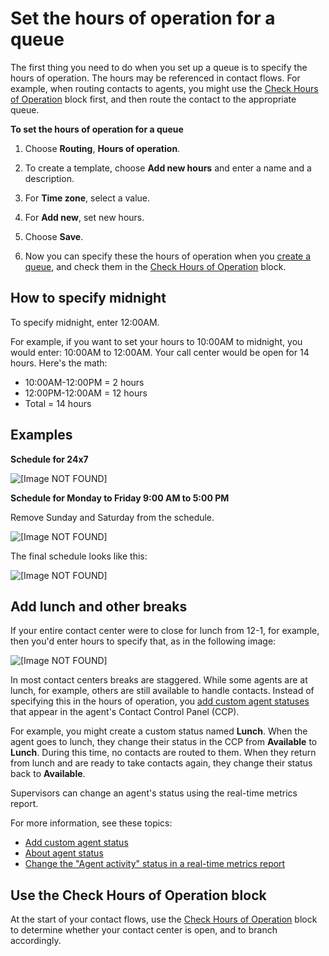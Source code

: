 # Set the hours of operation for a queue<a name="set-hours-operation"></a>

The first thing you need to do when you set up a queue is to specify the hours of operation\. The hours may be referenced in contact flows\. For example, when routing contacts to agents, you might use the [Check Hours of Operation](check-hours-of-operation.md) block first, and then route the contact to the appropriate queue\. 

**To set the hours of operation for a queue**

1. Choose **Routing**, **Hours of operation**\.

1. To create a template, choose **Add new hours** and enter a name and a description\.

1. For **Time zone**, select a value\.

1. For **Add new**, set new hours\.

1. Choose **Save**\.

1. Now you can specify these the hours of operation when you [create a queue](create-queue.md), and check them in the [Check Hours of Operation](check-hours-of-operation.md) block\.

## How to specify midnight<a name="set-hours-operation-midnight"></a>

To specify midnight, enter 12:00AM\.

For example, if you want to set your hours to 10:00AM to midnight, you would enter: 10:00AM to 12:00AM\. Your call center would be open for 14 hours\. Here's the math: 
+ 10:00AM\-12:00PM = 2 hours
+ 12:00PM\-12:00AM = 12 hours
+ Total = 14 hours

## Examples<a name="set-hours-operation-examples"></a>

**Schedule for 24x7**

![\[Image NOT FOUND\]](http://docs.aws.amazon.com/connect/latest/adminguide/images/set-hours-of-operation-24x7.png)

**Schedule for Monday to Friday 9:00 AM to 5:00 PM**

Remove Sunday and Saturday from the schedule\.

![\[Image NOT FOUND\]](http://docs.aws.amazon.com/connect/latest/adminguide/images/set-hours-of-operation-closed-weekends-remove.png)

The final schedule looks like this: 

![\[Image NOT FOUND\]](http://docs.aws.amazon.com/connect/latest/adminguide/images/set-hours-of-operation-closed-weekends.png)

## Add lunch and other breaks<a name="add-lunch-breaks"></a>

If your entire contact center were to close for lunch from 12\-1, for example, then you'd enter hours to specify that, as in the following image:

![\[Image NOT FOUND\]](http://docs.aws.amazon.com/connect/latest/adminguide/images/hours-of-operation-lunch.png)

In most contact centers breaks are staggered\. While some agents are at lunch, for example, others are still available to handle contacts\. Instead of specifying this in the hours of operation, you [add custom agent statuses](agent-custom.md) that appear in the agent's Contact Control Panel \(CCP\)\. 

For example, you might create a custom status named **Lunch**\. When the agent goes to lunch, they change their status in the CCP from **Available** to **Lunch**\. During this time, no contacts are routed to them\. When they return from lunch and are ready to take contacts again, they change their status back to **Available**\. 

Supervisors can change an agent's status using the real\-time metrics report\.

For more information, see these topics: 
+ [Add custom agent status](agent-custom.md)
+ [About agent status](metrics-agent-status.md)
+ [Change the "Agent activity" status in a real\-time metrics report ](rtm-change-agent-activity-state.md)

## Use the Check Hours of Operation block<a name="use-check-hours-of-operation-block"></a>

At the start of your contact flows, use the [Check Hours of Operation](check-hours-of-operation.md) block to determine whether your contact center is open, and to branch accordingly\. 